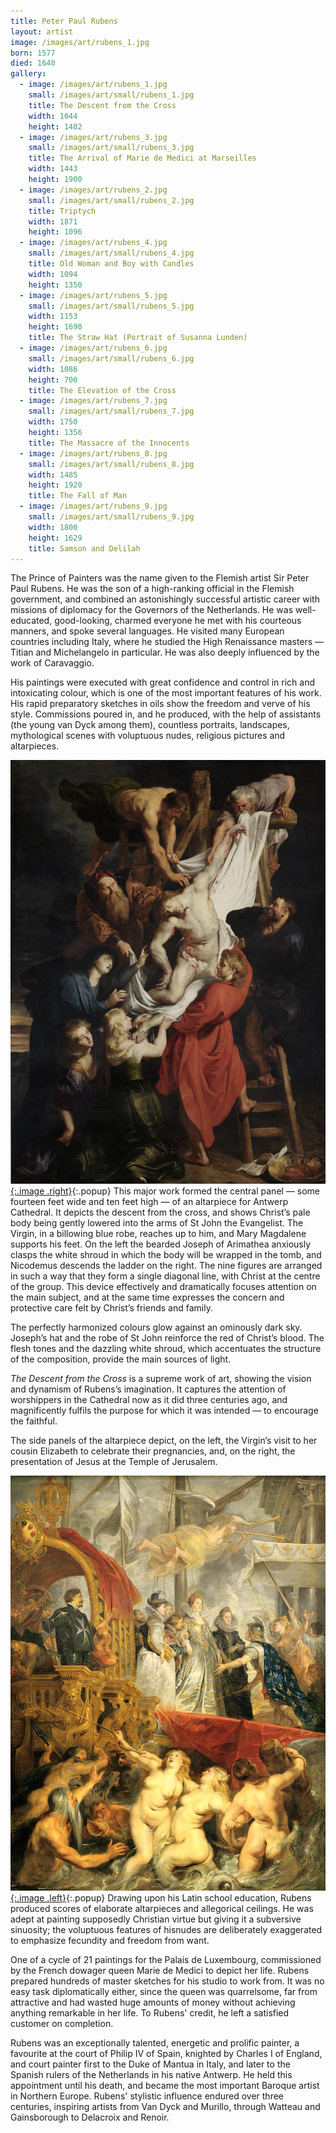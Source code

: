 ```yaml
---
title: Peter Paul Rubens
layout: artist
image: /images/art/rubens_1.jpg
born: 1577
died: 1640
gallery:
  - image: /images/art/rubens_1.jpg
    small: /images/art/small/rubens_1.jpg
    title: The Descent from the Cross
    width: 1044
    height: 1402
  - image: /images/art/rubens_3.jpg
    small: /images/art/small/rubens_3.jpg
    title: The Arrival of Marie de Medici at Marseilles
    width: 1443
    height: 1900
  - image: /images/art/rubens_2.jpg
    small: /images/art/small/rubens_2.jpg
    title: Triptych
    width: 1871
    height: 1096
  - image: /images/art/rubens_4.jpg
    small: /images/art/small/rubens_4.jpg
    title: Old Woman and Boy with Candles
    width: 1094
    height: 1350
  - image: /images/art/rubens_5.jpg
    small: /images/art/small/rubens_5.jpg
    width: 1153
    height: 1690
    title: The Straw Hat (Portrait of Susanna Lunden)
  - image: /images/art/rubens_6.jpg
    small: /images/art/small/rubens_6.jpg
    width: 1086
    height: 700
    title: The Elevation of the Cross
  - image: /images/art/rubens_7.jpg
    small: /images/art/small/rubens_7.jpg
    width: 1750
    height: 1356
    title: The Massacre of the Innocents
  - image: /images/art/rubens_8.jpg
    small: /images/art/small/rubens_8.jpg
    width: 1485
    height: 1920
    title: The Fall of Man
  - image: /images/art/rubens_9.jpg
    small: /images/art/small/rubens_9.jpg
    width: 1800
    height: 1629
    title: Samson and Delilah
---
```


The Prince of Painters was the name given to the Flemish artist Sir Peter Paul
Rubens. He was the son of a high-ranking official in the Flemish government,
and combined an astonishingly successful artistic career with missions of
diplomacy for the Governors of the Netherlands. He was well-educated,
good-looking, charmed everyone he met with his courteous manners, and spoke
several languages. He visited many European countries including Italy, where he
studied the High Renaissance masters &mdash; Titian and Michelangelo in particular.
He was also deeply influenced by the work of Caravaggio.

His paintings were executed with great confidence and control in rich and
intoxicating colour, which is one of the most important features of his work.
His rapid preparatory sketches in oils show the freedom and verve of his style.
Commissions poured in, and he produced, with the help of assistants (the young
van Dyck among them), countless portraits, landscapes, mythological scenes with
voluptuous nudes, religious pictures and altarpieces.

[![The Descent from the Cross](/images/art/rubens_1.jpg){:.image .right}](/images/art/rubens_1.jpg){:.popup}
This major work formed the central panel &mdash; some fourteen feet wide and
ten feet high &mdash; of an altarpiece for Antwerp Cathedral. It depicts the
descent from the cross, and shows Christ’s pale body being gently lowered into
the arms of St John the Evangelist. The Virgin, in a billowing blue robe,
reaches up to him, and Mary Magdalene supports his feet. On the left the
bearded Joseph of Arimathea anxiously clasps the white shroud in which the body
will be wrapped in the tomb, and Nicodemus descends the ladder on the right.
The nine figures are arranged in such a way that they form a single diagonal
line, with Christ at the centre of the group. This device effectively and
dramatically focuses attention on the main subject, and at the same time
expresses the concern and protective care felt by Christ’s friends and family.

The perfectly harmonized colours glow against an ominously dark sky. Joseph’s
hat and the robe of St John reinforce the red of Christ’s blood. The flesh
tones and the dazzling white shroud, which accentuates the structure of the
composition, provide the main sources of light.

_The Descent from the Cross_ is a supreme work of art, showing the vision and
dynamism of Rubens’s imagination. It captures the attention of worshippers in
the Cathedral now as it did three centuries ago, and magnificently fulfils the
purpose for which it was intended &mdash; to encourage the faithful.

The side panels of the altarpiece depict, on the left, the Virgin’s visit to
her cousin Elizabeth to celebrate their pregnancies, and, on the right, the
presentation of Jesus at the Temple of Jerusalem.

[![The Arrival of Marie de Medici at Marseilles](/images/art/rubens_3.jpg){:.image .left}](/images/art/rubens_3.jpg){:.popup}
Drawing upon his Latin school education, Rubens produced scores of elaborate
altarpieces and allegorical ceilings. He was adept at painting supposedly
Christian virtue but giving it a subversive sinuosity; the voluptuous features
of hisnudes are deliberately exaggerated to emphasize fecundity and freedom
from want.

One of a cycle of 21 paintings for the Palais de Luxembourg, commissioned by the French dowager queen Marie de Medici to depict her life. Rubens prepared hundreds of master sketches for his studio to work from. It was no easy task diplomatically either, since the queen was quarrelsome, far from attractive and had wasted huge amounts of money without achieving anything remarkable in her life. To Rubens' credit, he left a satisfied customer on completion.

Rubens was an exceptionally talented, energetic and prolific painter, a
favourite at the court of Philip IV of Spain, knighted by Charles I of England,
and court painter first to the Duke of Mantua in Italy, and later to the
Spanish rulers of the Netherlands in his native Antwerp. He held this
appointment until his death, and became the most important Baroque artist in
Northern Europe. Rubens' stylistic influence endured over three centuries,
inspiring artists from Van Dyck and Murillo, through Watteau and Gainsborough
to Delacroix and Renoir.
